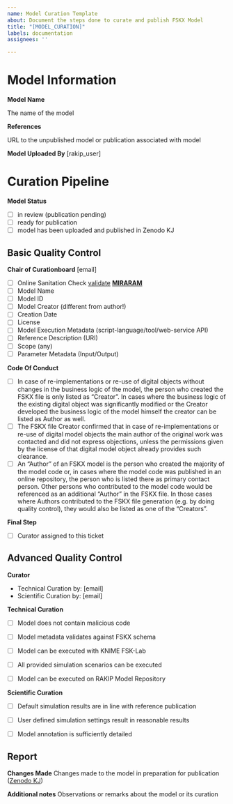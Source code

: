 ```yaml
---
name: Model Curation Template
about: Document the steps done to curate and publish FSKX Model
title: "[MODEL_CURATION]"
labels: documentation
assignees: ''

---
```


# Model Information

**Model Name**

The name of the model

**References**

URL to the unpublished model or publication associated with model

**Model Uploaded By**
[rakip_user]

# Curation Pipeline

**Model Status**
- [ ] in review (publication pending)
- [ ] ready for publication
- [ ] model has been uploaded and published in Zenodo KJ

## Basic Quality Control
**Chair of Curationboard**
[email]

- [ ] Online Sanitation Check [validate](https://knime.bfr.berlin/fskx_validator/)
**[MIRARAM](https://www.sciencedirect.com/science/article/pii/S0963996920309777?via%3Dihub)**
- [ ] Model Name 
- [ ] Model ID
- [ ] Model Creator (different from author!)
- [ ] Creation Date
- [ ] License
- [ ] Model Execution Metadata (script-language/tool/web-service API)
- [ ] Reference Description (URI)
- [ ] Scope (any)
- [ ] Parameter Metadata (Input/Output)

**Code Of Conduct**
- [ ] In case of re-implementations or re-use of digital objects without changes in the business logic of the model, the person who created the FSKX file is only listed as “Creator”. In cases where the business logic of the existing digital object was significantly modified or the Creator developed the business logic of the model himself the creator can be listed as Author as well. 
- [ ] The FSKX file Creator confirmed that in case of re-implementations or re-use of digital model objects the main author of the original work was contacted and did not express objections, unless the permissions given by the license of that digital model object already provides such clearance.
- [ ] An “Author” of an FSKX model is the person who created the majority of the model code or, in cases where the model code was published in an online repository, the person who is listed there as primary contact person. Other persons who contributed to the model code would be referenced as an additional “Author” in the FSKX file. In those cases where Authors contributed to the FSKX file generation (e.g. by doing quality control), they would also be listed as one of the “Creators”.

**Final Step**
- [ ] Curator assigned to this ticket

## Advanced Quality Control
**Curator**
- Technical Curation by: [email]
- Scientific Curation by: [email]

**Technical Curation**
- [ ] Model does not contain malicious code
- [ ] Model metadata validates against FSKX schema
- [ ] Model can be executed with KNIME FSK-Lab
- [ ] All provided simulation scenarios can be executed
- [ ] Model can be executed on RAKIP Model Repository


**Scientific Curation**
- [ ] Default simulation results are in line with reference publication
- [ ] User defined simulation settings result in reasonable results
- [ ] Model annotation is sufficiently detailed


## Report
**Changes Made**
Changes made to the model in preparation for publication ([Zenodo KJ](https://zenodo.org/communities/efsa-kj))


**Additional notes**
Observations or remarks about the model or its curation
